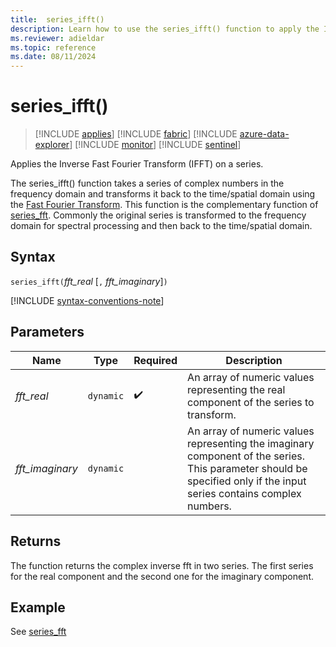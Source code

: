 ```yaml
---
title:  series_ifft()
description: Learn how to use the series_ifft() function to apply the Inverse Fast Fourier Transform (IFFT) on a series.
ms.reviewer: adieldar
ms.topic: reference
ms.date: 08/11/2024
---
```

# series_ifft()

> [!INCLUDE [applies](../includes/applies-to-version/applies.md)] [!INCLUDE [fabric](../includes/applies-to-version/fabric.md)] [!INCLUDE [azure-data-explorer](../includes/applies-to-version/azure-data-explorer.md)] [!INCLUDE [monitor](../includes/applies-to-version/monitor.md)] [!INCLUDE [sentinel](../includes/applies-to-version/sentinel.md)]

Applies the Inverse Fast Fourier Transform (IFFT) on a series.  

The series_ifft() function takes a series of complex numbers in the frequency domain and transforms it back to the time/spatial domain using the [Fast Fourier Transform](https://en.wikipedia.org/wiki/Fast_Fourier_transform). This function is the complementary function of [series_fft](series-fft-function.md). Commonly the original series is transformed to the frequency domain for spectral processing and then back to the time/spatial domain.

## Syntax

`series_ifft(`*fft_real* [`,` *fft_imaginary*]`)`

[!INCLUDE [syntax-conventions-note](../includes/syntax-conventions-note.md)]

## Parameters

| Name | Type | Required | Description |
|--|--|--|--|
| *fft_real* | `dynamic` |  :heavy_check_mark: | An array of numeric values representing the real component of the series to transform.|
| *fft_imaginary* | `dynamic` | | An array of numeric values representing the imaginary component of the series. This parameter should be specified only if the input series contains complex numbers.|

## Returns

The function returns the complex inverse fft in two series. The first series for the real component and the second one for the imaginary component.

## Example

See [series_fft](series-fft-function.md#example)

